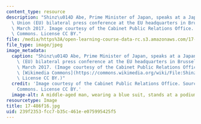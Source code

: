 ```yaml
---
content_type: resource
description: "Shinz\u014D Abe, Prime Minister of Japan, speaks at a Japan-European\
  \ Union (EU) bilateral press conference at the EU headquarters in Brussels, Belgium,\
  \ March 2017. Image courtesy of the Cabinet Public Relations Office. Source: Wikimedia\
  \ Commons. License CC BY."
file: /media/https%3A/open-learning-course-data-rc.s3.amazonaws.com/17-486-japan-and-east-asian-security-fall-2016/239f2353fcc7b35c461ee075995425f5_17-486f16.jpg
file_type: image/jpeg
image_metadata:
  caption: "Shinz\u014D Abe, Prime Minister of Japan, speaks at a Japan-European Union\
    \ (EU) bilateral press conference at the EU headquarters in Brussels, Belgium,\
    \ March 2017. (Image courtesy of the Cabinet Public Relations Office. Source:\
    \ [Wikimedia Commons](https://commons.wikimedia.org/wiki/File:Shinz%C5%8D_Abe_in_Brussels.jpeg).\
    \ License CC BY.)"
  credit: 'Image courtesy of the Cabinet Public Relations Office. Source: Wikimedia
    Commons. License CC BY.'
  image-alt: A middle-aged man, wearing a blue suit, stands at a podium.
resourcetype: Image
title: 17-486f16.jpg
uid: 239f2353-fcc7-b35c-461e-e075995425f5
---
```


